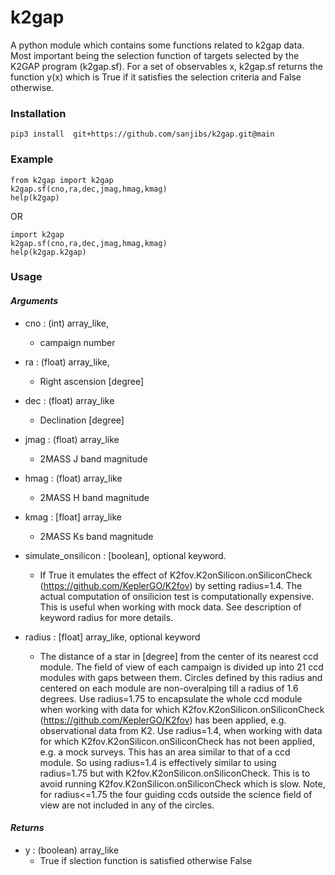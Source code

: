 # k2gap
A python module which contains some functions related to k2gap data. Most important being the selection function of targets selected by the K2GAP program (k2gap.sf). For a set of observables x, k2gap.sf returns the function y(x) which is True if it satisfies the selection criteria and False otherwise.



### Installation

    pip3 install  git+https://github.com/sanjibs/k2gap.git@main

### Example

    from k2gap import k2gap
    k2gap.sf(cno,ra,dec,jmag,hmag,kmag)
    help(k2gap)

OR

    import k2gap
    k2gap.sf(cno,ra,dec,jmag,hmag,kmag)
    help(k2gap.k2gap)

### Usage  

#### *Arguments*

* cno : (int) array_like, 
    - campaign number

* ra : (float) array_like, 
    - Right ascension [degree]

* dec : (float) array_like
    -  Declination  [degree]

* jmag : (float) array_like
    - 2MASS J band magnitude 

* hmag : (float) array_like
    - 2MASS H band magnitude 

* kmag : [float] array_like 
    - 2MASS Ks band magnitude 

* simulate_onsilicon : [boolean], optional keyword. 
    - If True it emulates the effect of K2fov.K2onSilicon.onSiliconCheck (https://github.com/KeplerGO/K2fov) by setting radius=1.4. The actual computation of onsilicion test is computationally expensive.  This is useful when working with mock data. See description of keyword radius for more details.

* radius : [float] array_like, optional keyword
    - The distance of a star in [degree] from the center of its nearest ccd module. The field of view of each campaign is divided up into 21 ccd modules with gaps between them. Circles defined by this radius and centered on each module are non-overalping till a radius of 1.6 degrees. Use radius=1.75 to encapsulate the whole ccd module when working with data for which K2fov.K2onSilicon.onSiliconCheck (https://github.com/KeplerGO/K2fov) has been applied, e.g. observational data from K2. Use radius=1.4, when working with data for which K2fov.K2onSilicon.onSiliconCheck has not been applied, e.g. a mock surveys. This has an area similar to that of a ccd module. So using radius=1.4 is effectively similar to using radius=1.75 but with K2fov.K2onSilicon.onSiliconCheck. This is to avoid running K2fov.K2onSilicon.onSiliconCheck which is slow. Note, for radius<=1.75 the four guiding ccds outside the science field of view are not included in any of the circles.

#### *Returns*

* y : (boolean) array_like
    - True if slection function is satisfied otherwise False  

